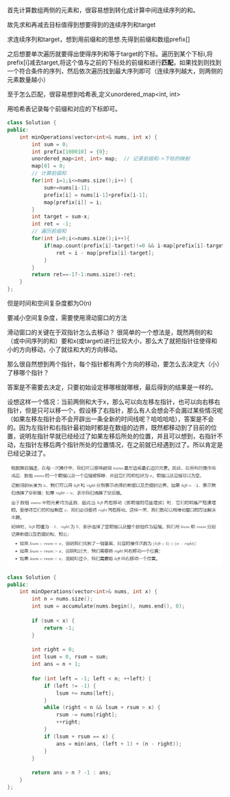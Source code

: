 首先计算数组两侧的元素和，很容易想到转化成计算中间连续序列的和。

故先求和再减去目标值得到想要得到的连续序列和target

求连续序列和target，想到用前缀和的思想.先得到前缀和数组prefix[]

之后想要单次遍历就要得出使得序列和等于target的下标。遍历到某个下标i,将prefix[i]减去target,将这个值与之前的下标处的前缀和进行**匹配**，如果找到则找到一个符合条件的序列，然后依次遍历找到最大序列即可（连续序列越大，则两侧的元素数量越小）

至于怎么匹配，很容易想到哈希表,定义unordered_map<int, int>

用哈希表记录每个前缀和对应的下标即可。

```c++
class Solution {
public:
    int minOperations(vector<int>& nums, int x) {
        int sum = 0;
        int prefix[100010] = {0};
        unordered_map<int, int> map;  // 记录前缀和->下标的映射
        map[0] = 0;
        // 计算前缀和
        for(int i=1;i<=nums.size();i++) {
            sum+=nums[i-1];
            prefix[i] = nums[i-1]+prefix[i-1];
            map[prefix[i]] = i;
        }
        int target = sum-x;
        int ret = -1;
        // 遍历前缀和
        for(int i=0;i<=nums.size();i++){
            if(map.count(prefix[i]-target)!=0 && i-map[prefix[i]-target]>ret){
                ret = i - map[prefix[i]-target];
            }
        }
        return ret==-1?-1:nums.size()-ret;
    }
};
```

但是时间和空间复杂度都为O(n)

要减小空间复杂度，需要使用滑动窗口的方法

滑动窗口的关键在于双指针怎么去移动？
很简单的一个想法是，既然两侧的和（或中间序列的和）要和x(或target)进行比较大小，那么大了就把指针往使得和小的方向移动，小了就往和大的方向移动。

那么很自然想到两个指针，每个指针都有两个方向的移动，要怎么去决定大（小）了移哪个指针？

答案是不需要去决定，只要初始设定移哪根就哪根，最后得到的结果是一样的。

设想这样一个情况：当前两侧和大于x，那么可以向左移左指针，也可以向右移右指针，但是只可以移一个，假设移了右指针，那么有人会想会不会漏过某些情况呢（如果左移左指针会不会开辟出一条全新的时间线呢？哈哈哈哈），答案是不会的。因为左指针和右指针最初始时都是在数组的边界，既然都移动到了目前的位置，说明左指针早就已经经过了如果左移后所处的位置，并且可以想到，右指针不动，左指针左移后两个指针所处的位置情况，在之前就已经遇到过了。所以肯定是已经记录过了。

![image-20230107160859958](./image1.jpg)

```c++
class Solution {
public:
    int minOperations(vector<int>& nums, int x) {
        int n = nums.size();
        int sum = accumulate(nums.begin(), nums.end(), 0);

        if (sum < x) {
            return -1;
        }

        int right = 0;
        int lsum = 0, rsum = sum;
        int ans = n + 1;

        for (int left = -1; left < n; ++left) {
            if (left != -1) {
                lsum += nums[left];
            }
            while (right < n && lsum + rsum > x) {
                rsum -= nums[right];
                ++right;
            }
            if (lsum + rsum == x) {
                ans = min(ans, (left + 1) + (n - right));
            }
        }

        return ans > n ? -1 : ans;
    }
};
```


